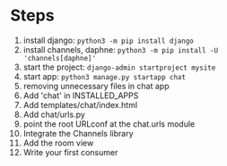 # Steps
1. install django: `python3 -m pip install django`
2. install channels, daphne: `python3 -m pip install -U 'channels[daphne]'`
3. start the project: `django-admin startproject mysite`
4. start app: `python3 manage.py startapp chat`
5. removing unnecessary files in chat app
6. Add 'chat' in INSTALLED_APPS
7. Add templates/chat/index.html
8. Add chat/urls.py
9. point the root URLconf at the chat.urls module
10. Integrate the Channels library
11. Add the room view
12. Write your first consumer
